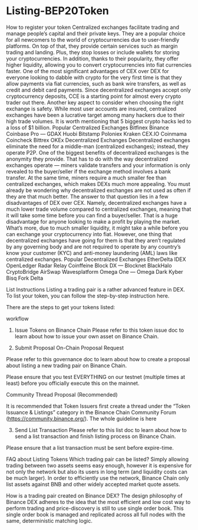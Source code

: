 # Listing-BEP20Token
How to register your token
Centralized exchanges facilitate trading and manage people’s capital and their private keys. They are a popular choice for all newcomers to the world of cryptocurrencies due to user-friendly platforms. On top of that, they provide certain services such as margin trading and landing. Plus, they stop losses or include wallets for storing your cryptocurrencies. In addition, thanks to their popularity, they offer higher liquidity, allowing you to convert cryptocurrencies into fiat currencies faster.
One of the most significant advantages of CEX over DEX for everyone looking to dabble with crypto for the very first time is that they allow payments via fiat currencies, such as bank wire transfers, as well as credit and debit card payments. Since decentralized exchanges accept only cryptocurrency deposits, CCE is a starting point for almost every crypto trader out there.
Another key aspect to consider when choosing the right exchange is safety. While most user accounts are insured, centralized exchanges have been a lucrative target among many hackers due to their high trade volumes. It is worth mentioning that 5 biggest crypto hacks led to a loss of $1 billion.
Popular Centralized Exchanges
Bitfinex
Binance
Coinbase Pro — GDAX
Huobi
Bitstamp
Poloniex
Kraken
CEX.IO
Coinmama
Coincheck
Bittrex
OKEx
Decentralized Exchanges
Decentralized exchanges eliminate the need for a middle-man (centralized exchanges); instead, they operate P2P. One of the biggest benefits of decentralized exchanges is the anonymity they provide. That has to do with the way decentralized exchanges operate — miners validate transfers and your information is only revealed to the buyer/seller if the exchange method involves a bank transfer. At the same time, miners require a much smaller fee than centralized exchanges, which makes DEXs much more appealing.
You must already be wondering why decentralized exchanges are not used as often if they are that much better.
The answer to that question lies in a few disadvantages of DEX over CEX. Namely, decentralized exchanges have a much lower trade volume compared to centralized exchanges, meaning that it will take some time before you can find a buyer/seller. That is a huge disadvantage for anyone looking to make a profit by playing the market. What’s more, due to much smaller liquidity, it might take a while before you can exchange your cryptocurrency into fiat.
However, one thing that decentralized exchanges have going for them is that they aren’t regulated by any governing body and are not required to operate by any country’s know your customer (KYC) and anti-money laundering (AML) laws like centralized exchanges.
Popular Decentralized Exchanges
EtherDelta
IDEX
OpenLedger
Radar Relay
Coinffeine
Block DX — Blocknet
BlackHalo
CryptoBridge
AirSwap
Wavesplatform
Omega One — Omega Dark
Kyber
Bisq
Fork Delta


List Instructions
Listing a trading pair is a rather advanced feature in DEX. To list your token, you can follow the step-by-step instruction here.

There are the steps to get your tokens listed:

workflow

1. Issue Tokens on Binance Chain
Please refer to this token issue doc to learn about how to issue your own asset on Binance Chain.

2. Submit Proposal
On-Chain Proposal Request

Please refer to this governance doc to learn about how to create a proposal about listing a new trading pair on Binance Chain.

Please ensure that you test EVERYTHING on our testnet (multiple times at least) before you officially execute this on the mainnet.

Community Thread Proposal (Recommended)

It is recommended that Token Issuers first create a thread under the “Token Issuance & Listings” category in the Binance Chain Community Forum (https://community.binance.org/). The whole guideline is here

3. Send List Transaction
Please refer to this list doc to learn about how to send a list transaction and finish listing process on Binance Chain.

Please ensure that a list transaction must be sent before expire-time.

FAQ about Listing Tokens
Which trading pair can be listed?
Simply allowing trading between two assets seems easy enough, however it is expensive for not only the network but also its users in long term (and liquidity costs can be much larger). In order to efficiently use the network, Binance Chain only list assets against BNB and other widely accepted market quote assets.

How is a trading pair created on Binance DEX?
The design philosophy of Binance DEX adheres to the idea that the most efficient and low cost way to perform trading and price-discovery is still to use single order book. This single order book is managed and replicated across all full nodes with the same, deterministic matching logic.
